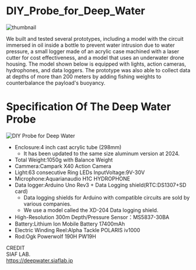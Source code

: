 # DIY_Probe_for_Deep_Water
<img src="https://github.com/siaflab/Deep_Water_Data_Logging-Lake_Shikotu/blob/main/DIY_Probe_for_Deep_Water/thumbnail.png" alt="thumbnail" title="thumbnail">  

We built and tested several prototypes, including a model with the circuit immersed in oil inside a bottle to prevent water intrusion due to water pressure, a small logger made of an acrylic case machined with a laser cutter for cost effectiveness, and a model that uses an underwater drone housing. The model shown below is equipped with lights, action cameras, hydrophones, and data loggers. The prototype was also able to collect data at depths of more than 200 meters by adding fishing weights to counterbalance the payload's buoyancy.

# Specification Of The Deep Water Probe
<img src="https://github.com/siaflab/Deep_Water_Data_Logging_At_Lake_Shikotu/blob/main/DIY_Probe_for_Deep_Water/probe.png" title="DIY Probe for Deep Water">  
  
- Enclosure:4 inch cast acrylic tube (298mm) 
    - It has been updated to the same size aluminum version at 2024.  
- Total Weight:1050g with Balance Weight  
- Cammera:Campark X40 Action Camera  
- Light:63 consecutive Ring LEDs InputVoltage:9V-30V  
- Microphone:Aquarianaudio H1C HYDROPHONE  
- Data logger:Arduino Uno Rev3 + Data Logging shield(RTC:DS1307+SD card)
    - Data logging shields for Arduino with compatible circuits are sold by various companies.
    - We use a model called the XD-204 Data logging shield.  
- High-Resolution 300m Depth/Pressure Sensor：MS5837-30BA  
- Battery:Lithium Ion Mobile Battery 17400mAh  
- Electric Winding Reel:Alpha Tackle POLARIS iv1000  
- Rod:Ogk Powerwolf 190H PW19H  
  
CREDIT  
SIAF LAB.  
https://deepwater.siaflab.jp
